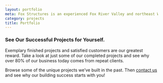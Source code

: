 ```yaml
---
layout: portfolio
meta: Fox Structures is an experienced Fox River Valley and northeast Wisconsin design/build contractor specializing in agricultural and commercial construction.
category: projects
title: Portfolio
---
```


### See Our Successful Projects for Yourself.

Exemplary finished projects and satisfied customers are our greatest reward. Take a look at just some of our completed projects and see why over 80% of our business today comes from repeat clients.

Browse some of the unique projects we’ve built in the past. Then [contact us](/contact/) and see why our building success starts with you!
